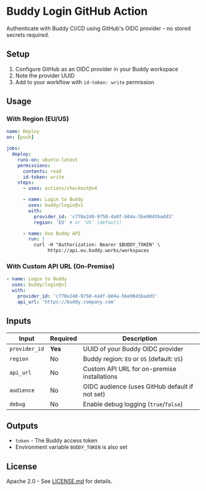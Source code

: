 # Buddy Login GitHub Action

Authenticate with Buddy CI/CD using GitHub's OIDC provider - no stored secrets required.

## Setup

1. Configure GitHub as an OIDC provider in your Buddy workspace
2. Note the provider UUID
3. Add to your workflow with `id-token: write` permission

## Usage

### With Region (EU/US)

```yaml
name: Deploy
on: [push]

jobs:
  deploy:
    runs-on: ubuntu-latest
    permissions:
      contents: read
      id-token: write
    steps:
      - uses: actions/checkout@v4

      - name: Login to Buddy
        uses: buddy/login@v1
        with:
          provider_id: 'c778e240-9750-4a8f-b04a-5be9045badd3'
          region: 'EU' # or 'US' (default)

      - name: Use Buddy API
        run: |
          curl -H "Authorization: Bearer $BUDDY_TOKEN" \
               https://api.eu.buddy.works/workspaces
```

### With Custom API URL (On-Premise)

```yaml
- name: Login to Buddy
  uses: buddy/login@v1
  with:
    provider_id: 'c778e240-9750-4a8f-b04a-5be9045badd3'
    api_url: 'https://buddy.company.com'
```

## Inputs

| Input         | Required | Description                                    |
| ------------- | -------- | ---------------------------------------------- |
| `provider_id` | **Yes**  | UUID of your Buddy OIDC provider               |
| `region`      | No       | Buddy region: `EU` or `US` (default: `US`)     |
| `api_url`     | No       | Custom API URL for on-premise installations    |
| `audience`    | No       | OIDC audience (uses GitHub default if not set) |
| `debug`       | No       | Enable debug logging (`true`/`false`)          |

## Outputs

- `token` - The Buddy access token
- Environment variable `BUDDY_TOKEN` is also set

## License

Apache 2.0 - See [LICENSE.md](LICENSE.md) for details.
